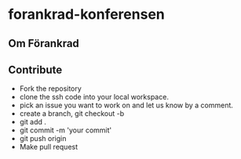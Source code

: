 # forankrad-konferensen

## Om Förankrad


## Contribute
- Fork the repository
- clone the ssh code into your local workspace.
- pick an issue you want to work on and let us know by a comment.
- create a branch, git checkout -b <branch-name>
- git add .
- git commit -m 'your commit'
- git push origin <branch-name>
- Make pull request